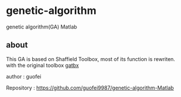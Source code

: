 # genetic-algorithm
genetic algorithm(GA) Matlab

## about
This GA is based on Shaffield Toolbox, most of its function is rewriten.  
with the original toolbox [gatbx](/sheffield)

author
: guofei

Repository
: https://github.com/guofei9987/genetic-algorithm-Matlab


